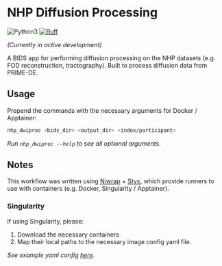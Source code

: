 # NHP Diffusion Processing

![Python3](https://img.shields.io/badge/python-3.11-blue.svg)
[![Ruff](https://img.shields.io/endpoint?url=https://raw.githubusercontent.com/astral-sh/ruff/main/assets/badge/v2.json)](https://github.com/astral-sh/ruff)

<!--
![Python3](https://img.shields.io/badge/python->=3.8,_<3.13-blue.svg)
[![Tests](https://github.com/kaitj/PRIME-DE-DiffusionPreproc/actions/workflows/test.yml/badge.svg?branch=main)](https://github.com/kaitj/PRIME-DE-DiffusionPreproc/actions/workflows/test.yml?query=branch%3Amain)
[![Ruff](https://img.shields.io/endpoint?url=https://raw.githubusercontent.com/astral-sh/ruff/main/assets/badge/v2.json)](https://github.com/astral-sh/ruff)
[![MIT License](https://img.shields.io/badge/license-MIT-blue.svg)](https://github.com/childmindresearch/template-python-repository/blob/main/LICENSE)
[![Documentation Status](https://readthedocs.org/projects/scattr/badge/?version=stable)](https://scattr.readthedocs.io/en/stable/?badge=stable)
[![DOI](https://zenodo.org/badge/DOI/10.5281/zenodo.7636506.svg)](https://doi.org/10.5281/zenodo.7636506)
-->

_(Currently in active development)_

A BIDS app for performing diffusion processing on the NHP datasets (e.g. FOD reconstruction, tractography). Built to process diffusion data from PRIME-DE.

## Usage

Prepend the commands with the necessary arguments for Docker / Apptainer:

```bash
nhp_dwiproc <bids_dir> <output_dir> <index/participant>
```

_Run `nhp_dwiproc --help` to see all optional arguments._

## Notes

This workflow was written using [Niwrap](https://github.com/childmindresearch/niwrap) +
[Styx](https://github.com/childmindresearch/styx), which provide runners to use with containers (e.g. Docker, Singularity / Apptainer).

### Singularity

If using Singularity, please:

1. Download the necessary containers
2. Map their local paths to the necessary image config yaml file.

_See example yaml config
[here](https://github.com/kaitj/nhp-dwiproc/blob/main/src/nhp_dwiproc/app/resources/images.yaml)._
